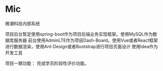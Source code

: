 # Mic
微潮科技内部系统


项目后台暂定使用spring-boot作为项目后端业务实现框架。使用MySQL作为数据库服务器
前台使用AdminLTE作为项目Dash-Board。使用Vue或者React框架进行数据渲染，使用Ant-Design或者Bootstrap进行项目页面设计
使用Idea作为开发工具

项目一期功能：
完成学员阶段性评价功能。

